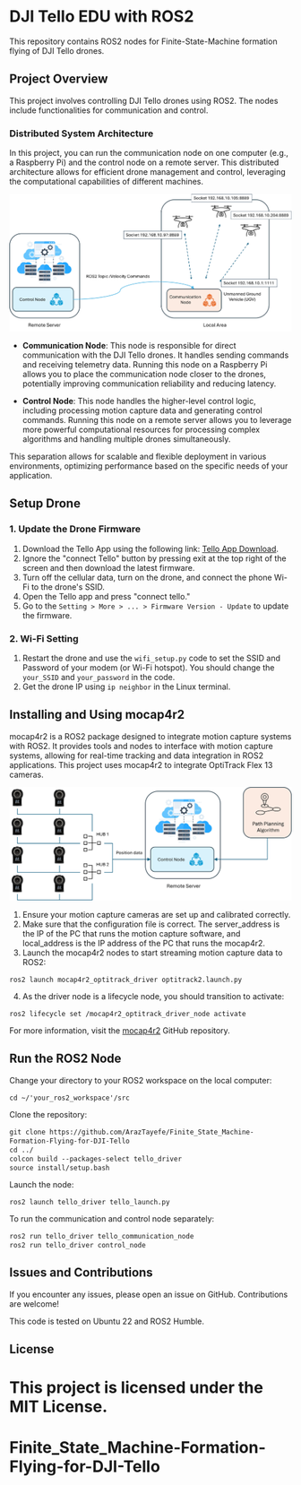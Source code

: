 
# DJI Tello EDU with ROS2

This repository contains ROS2 nodes for Finite-State-Machine formation flying of DJI Tello drones.

## Project Overview

This project involves controlling DJI Tello drones using ROS2. The nodes include functionalities for communication and control.

### Distributed System Architecture

In this project, you can run the communication node on one computer (e.g., a Raspberry Pi) and the control node on a remote server. This distributed architecture allows for efficient drone management and control, leveraging the computational capabilities of different machines. 

![System Architecture](images/Structure.png)

- **Communication Node**: This node is responsible for direct communication with the DJI Tello drones. It handles sending commands and receiving telemetry data. Running this node on a Raspberry Pi allows you to place the communication node closer to the drones, potentially improving communication reliability and reducing latency.

- **Control Node**: This node handles the higher-level control logic, including processing motion capture data and generating control commands. Running this node on a remote server allows you to leverage more powerful computational resources for processing complex algorithms and handling multiple drones simultaneously.

This separation allows for scalable and flexible deployment in various environments, optimizing performance based on the specific needs of your application.

## Setup Drone

### 1. Update the Drone Firmware

1. Download the Tello App using the following link: [Tello App Download](https://www.dji.com/ca/downloads/djiapp/tello).
2. Ignore the "connect Tello" button by pressing exit at the top right of the screen and then download the latest firmware.
3. Turn off the cellular data, turn on the drone, and connect the phone Wi-Fi to the drone's SSID.
4. Open the Tello app and press "connect tello."
5. Go to the `Setting > More > ... > Firmware Version - Update` to update the firmware.

### 2. Wi-Fi Setting

1. Restart the drone and use the `wifi_setup.py` code to set the SSID and Password of your modem (or Wi-Fi hotspot). You should change the `your_SSID` and `your_password` in the code.
2. Get the drone IP using `ip neighbor` in the Linux terminal.

## Installing and Using mocap4r2

mocap4r2 is a ROS2 package designed to integrate motion capture systems with ROS2. It provides tools and nodes to interface with motion capture systems, allowing for real-time tracking and data integration in ROS2 applications. This project uses mocap4r2 to integrate OptiTrack Flex 13 cameras.

![Control using motion capture feedback](images/control_node.png)

1. Ensure your motion capture cameras are set up and calibrated correctly.
2. Make sure that the configuration file is correct. The server_address is the IP of the PC that runs the motion capture software, and local_address is the IP address of the PC that runs the mocap4r2.
3. Launch the mocap4r2 nodes to start streaming motion capture data to ROS2:
```
ros2 launch mocap4r2_optitrack_driver optitrack2.launch.py
```
4. As the driver node is a lifecycle node, you should transition to activate:
```
ros2 lifecycle set /mocap4r2_optitrack_driver_node activate
```
For more information, visit the [mocap4r2](https://github.com/MOCAP4ROS2-Project/mocap4ros2_optitrack) GitHub repository.

## Run the ROS2 Node

Change your directory to your ROS2 workspace on the local computer:

```
cd ~/'your_ros2_workspace'/src
```

Clone the repository:

```
git clone https://github.com/ArazTayefe/Finite_State_Machine-Formation-Flying-for-DJI-Tello
cd ../
colcon build --packages-select tello_driver
source install/setup.bash
```
Launch the node:

```
ros2 launch tello_driver tello_launch.py
```

To run the communication and control node separately:

```
ros2 run tello_driver tello_communication_node
ros2 run tello_driver control_node
```

## Issues and Contributions

If you encounter any issues, please open an issue on GitHub. Contributions are welcome!

This code is tested on Ubuntu 22 and ROS2 Humble.

## License

This project is licensed under the MIT License.
=======
# Finite_State_Machine-Formation-Flying-for-DJI-Tello

